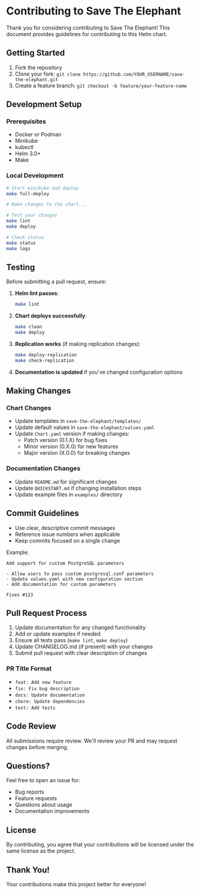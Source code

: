 # Contributing to Save The Elephant

Thank you for considering contributing to Save The Elephant! This document provides guidelines for contributing to this Helm chart.

## Getting Started

1. Fork the repository
2. Clone your fork: `git clone https://github.com/YOUR_USERNAME/save-the-elephant.git`
3. Create a feature branch: `git checkout -b feature/your-feature-name`

## Development Setup

### Prerequisites

- Docker or Podman
- Minikube
- kubectl
- Helm 3.0+
- Make

### Local Development

```bash
# Start minikube and deploy
make full-deploy

# Make changes to the chart...

# Test your changes
make lint
make deploy

# Check status
make status
make logs
```

## Testing

Before submitting a pull request, ensure:

1. **Helm lint passes**:
   ```bash
   make lint
   ```

2. **Chart deploys successfully**:
   ```bash
   make clean
   make deploy
   ```

3. **Replication works** (if making replication changes):
   ```bash
   make deploy-replication
   make check-replication
   ```

4. **Documentation is updated** if you've changed configuration options

## Making Changes

### Chart Changes

- Update templates in `save-the-elephant/templates/`
- Update default values in `save-the-elephant/values.yaml`
- Update `Chart.yaml` version if making changes:
  - Patch version (0.1.X) for bug fixes
  - Minor version (0.X.0) for new features
  - Major version (X.0.0) for breaking changes

### Documentation Changes

- Update `README.md` for significant changes
- Update `QUICKSTART.md` if changing installation steps
- Update example files in `examples/` directory

## Commit Guidelines

- Use clear, descriptive commit messages
- Reference issue numbers when applicable
- Keep commits focused on a single change

Example:
```
Add support for custom PostgreSQL parameters

- Allow users to pass custom postgresql.conf parameters
- Update values.yaml with new configuration section
- Add documentation for custom parameters

Fixes #123
```

## Pull Request Process

1. Update documentation for any changed functionality
2. Add or update examples if needed
3. Ensure all tests pass (`make lint`, `make deploy`)
4. Update CHANGELOG.md (if present) with your changes
5. Submit pull request with clear description of changes

### PR Title Format

- `feat: Add new feature`
- `fix: Fix bug description`
- `docs: Update documentation`
- `chore: Update dependencies`
- `test: Add tests`

## Code Review

All submissions require review. We'll review your PR and may request changes before merging.

## Questions?

Feel free to open an issue for:
- Bug reports
- Feature requests
- Questions about usage
- Documentation improvements

## License

By contributing, you agree that your contributions will be licensed under the same license as the project.

## Thank You!

Your contributions make this project better for everyone!
